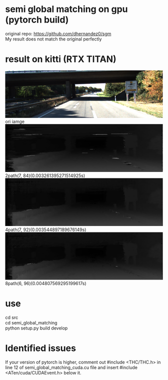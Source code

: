 
# semi global matching on gpu (pytorch build)
original repo: https://github.com/dhernandez0/sgm<br/>
My result does not match the original perfectly<br/>

# result on kitti (RTX TITAN)
![image](https://github.com/sjg918/sgm/blob/main/image.png?raw=true)
ori iamge<br/>
![2path](https://github.com/sjg918/sgm/blob/main/path-2.png?raw=true)
2path(7, 84)(0.003261395271514925s)<br/>
![4path](https://github.com/sjg918/sgm/blob/main/path-4.png?raw=true)
4path(7, 92)(0.003544897189676149s)<br/>
![8path](https://github.com/sjg918/sgm/blob/main/path-8.png?raw=true)
8path(6, 96)(0.004807569295199617s)<br/>

# use
cd src<br/>
cd semi_global_matching<br/>
python setup.py build develop<br/>

# Identified issues
If your version of pytorch is higher, comment out #include <THC/THC.h> in line 12 of semi_global_matching_cuda.cu file and insert #include <ATen/cuda/CUDAEvent.h> below it.
